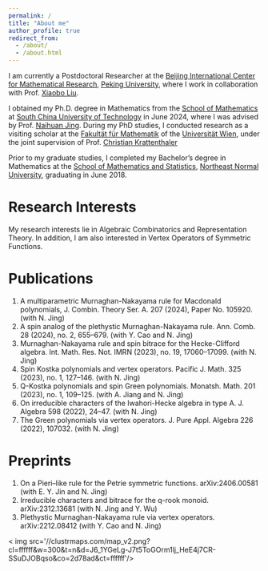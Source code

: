 ```yaml
---
permalink: /
title: "About me"
author_profile: true
redirect_from: 
  - /about/
  - /about.html
---
```


I am currently a Postdoctoral Researcher at the [Beijing International Center for Mathematical Research](https://bicmr.pku.edu.cn/), [Peking University](https://www.pku.edu.cn/),  where I work in collaboration with Prof. [Xiaobo Liu](http://faculty.bicmr.pku.edu.cn/~xbliu/).

I obtained my Ph.D. degree in Mathematics from the [School of Mathematics](https://www2.scut.edu.cn/math/) at [South China University of Technology](https://www.scut.edu.cn/new/) in June 2024, where I was advised by Prof. [Naihuan Jing](https://math.sciences.ncsu.edu/people/jing/). During my PhD studies, I conducted research as a visiting scholar at the [Fakultät für Mathematik](https://mathematik.univie.ac.at/) of the [Universität Wien](https://www.univie.ac.at/), under the joint supervision of Prof. [Christian Krattenthaler](https://www.mat.univie.ac.at/~kratt/) 

Prior to my graduate studies, I completed my Bachelor’s degree in Mathematics at the [School of Mathematics and Statistics](https://math.nenu.edu.cn/), [Northeast Normal University](https://www.nenu.edu.cn/), graduating in June 2018.


Research Interests
======
My research interests lie in Algebraic Combinatorics and Representation Theory. In addition, I am also interested in Vertex Operators of Symmetric Functions. 

Publications
======
1. A multiparametric Murnaghan-Nakayama rule for Macdonald polynomials, J. Combin. Theory Ser. A. 207 (2024),
Paper No. 105920. (with N. Jing)
1. A spin analog of the plethystic Murnaghan-Nakayama rule. Ann. Comb. 28 (2024), no. 2, 655–679. (with Y. Cao
and N. Jing)
1. Murnaghan-Nakayama rule and spin bitrace for the Hecke-Clifford algebra. Int. Math. Res. Not. IMRN (2023),
no. 19, 17060–17099. (with N. Jing)
1. Spin Kostka polynomials and vertex operators. Pacific J. Math. 325 (2023), no. 1, 127–146. (with N. Jing)
1. Q-Kostka polynomials and spin Green polynomials. Monatsh. Math. 201 (2023), no. 1, 109–125. (with A. Jiang
and N. Jing)
1. On irreducible characters of the Iwahori-Hecke algebra in type A. J. Algebra 598 (2022), 24–47. (with N. Jing)
1. The Green polynomials via vertex operators. J. Pure Appl. Algebra 226 (2022), 107032. (with N. Jing)

Preprints
======
1. On a Pieri–like rule for the Petrie symmetric functions. arXiv:2406.00581 (with E. Y. Jin and N. Jing)
1. Irreducible characters and bitrace for the q-rook monoid. arXiv:2312.13681 (with N. Jing and Y. Wu)
1. Plethystic Murnaghan-Nakayama rule via vertex operators. arXiv:2212.08412 (with Y. Cao and N. Jing)


< img src='//clustrmaps.com/map_v2.png?cl=ffffff&w=300&t=n&d=J6_1YGeLg-J7t5ToGOrm1lj_HeE4j7CR-SSuDJOBqso&co=2d78ad&ct=ffffff'/>
